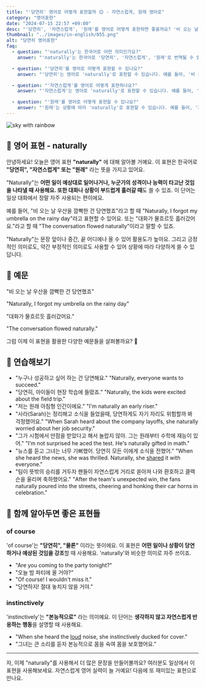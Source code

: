 ```yaml
---
title: "'당연히' 영어로 어떻게 표현할까 😌 - 자연스럽게, 원래 영어로"
category: "영어표현"
date: "2024-07-15 22:57 +09:00"
desc: "'당연히', '자연스럽게', '원래'를 영어로 어떻게 표현하면 좋을까요? '비 오는 날 우산을 깜빡한 건 당연했죠', '그는 타고난 연설가예요' 등을 영어로 표현하는 법을 배워봅시다. 다양한 예문을 통해서 연습하고 본인의 표현으로 만들어 보세요."
thumbnail: "../images/in-english/055.png"
alt: "당연히 영어표현"
faq:
  - question: "'naturally'는 한국어로 어떤 의미인가요?"
    answer: "'naturally'는 한국어로 '당연히', '자연스럽게', '원래'로 번역될 수 있습니다. 예상된 결과나 행동, 또는 타고난 특성을 표현할 때 사용합니다."

  - question: "'당연히'를 영어로 어떻게 표현할 수 있나요?"
    answer: "'당연히'는 영어로 'naturally'로 표현할 수 있습니다. 예를 들어, '비 오는 날 우산을 깜빡한 건 당연했죠'는 'Naturally, I forgot my umbrella on the rainy day'로 말할 수 있습니다."

  - question: "'자연스럽게'를 영어로 어떻게 표현하나요?"
    answer: "'자연스럽게'는 영어로 'naturally'로 표현할 수 있습니다. 예를 들어, '대화가 자연스럽게 흘러갔어요'는 'The conversation flowed naturally'로 말할 수 있습니다."

  - question: "'원래'를 영어로 어떻게 표현할 수 있나요?"
    answer: "'원래'는 상황에 따라 'naturally'로 표현할 수 있습니다. 예를 들어, '저는 원래 아침형 인간이에요'는 'I'm naturally an early riser'로 말할 수 있습니다."
---
```


![sky with rainbow](../images/in-english/055-1.avif)

## 🌟 영어 표현 - naturally

안녕하세요! 오늘은 영어 표현 **"naturally"** 에 대해 알아볼 거예요. 이 표현은 한국어로 **"당연히", "자연스럽게" 또는 "원래"** 라는 뜻을 가지고 있어요.

"Naturally"는 **어떤 일이 예상대로 일어나거나, 누군가의 성격이나 능력이 타고난 것임을 나타낼 때 사용해요. 또한 대화나 상황이 부드럽게 흘러갈 때**도 쓸 수 있죠. 이 단어는 일상 대화에서 정말 자주 사용되는 편이에요.

예를 들어, "비 오는 날 우산을 깜빡한 건 당연했죠"라고 할 때 "Naturally, I forgot my umbrella on the rainy day"라고 표현할 수 있어요. 또는 "대화가 물흐르듯 흘러갔어요."라고 할 때 "The conversation flowed naturally"이라고 말할 수 있죠.

"Naturally"는 문장 앞이나 중간, 끝 어디에나 올 수 있어 활용도가 높아요. 그리고 긍정적인 의미로도, 약간 부정적인 의미로도 사용할 수 있어 상황에 따라 다양하게 쓸 수 있답니다.

## 📖 예문

"비 오는 날 우산을 깜빡한 건 당연했죠"

"Naturally, I forgot my umbrella on the rainy day"

"대화가 물흐르듯 흘러갔어요."

"The conversation flowed naturally."

그럼 이제 이 표현을 활용한 다양한 예문들을 살펴볼까요? 🚀

## 💬 연습해보기

<ul data-interactive-list>
  <li data-interactive-item>
    <span data-toggler>"누구나 성공하고 싶어 하는 건 당연해요."</span>
    <span data-answer>"Naturally, everyone wants to succeed."</span>
  </li>
  <li data-interactive-item>
    <span data-toggler>"당연히, 아이들이 현장 학습에 들떴죠."</span>
    <span data-answer>"Naturally, the kids were excited about the field trip."</span>
  </li>
  <li data-interactive-item>
    <span data-toggler>"저는 원래 아침형 인간이에요."</span>
    <span data-answer>"I'm naturally an early riser."</span>
  </li>
  <li data-interactive-item>
    <span data-toggler>"사라(Sarah)는 정리해고 소식을 들었을때, 당연하게도 자기 자리도 위험할까 봐 걱정했어요."</span>
    <span data-answer>"When Sarah heard about the company layoffs, she naturally worried about her job security."</span>
  </li>
  <li data-interactive-item>
    <span data-toggler>"그가 시험에서 만점을 받았다고 해서 놀랍지 않아. 그는 원래부터 수학에 재능이 있어."</span>
    <span data-answer>"I’m not surprised he aced the test. He's naturally gifted in math."</span>
  </li>
  <li data-interactive-item>
    <span data-toggler>"뉴스를 듣고 그녀는 너무 기뻐했어. 당연히 모든 이에게 소식을 전했어."</span>
    <span data-answer>"When she heard the news, she was thrilled. Naturally, she <a href="/blog/in-english/248.share/">shared</a> it with everyone."</span>
  </li>
  <li data-interactive-item>
    <span data-toggler>"팀이 뜻밖의 승리를 거두자 팬들이 자연스럽게 거리로 쏟아져 나와 환호하고 클랙슨을 울리며 축하했어요."</span>
    <span data-answer>"After the team's unexpected win, the fans naturally poured into the streets, cheering and honking their car horns in celebration."</span>
  </li>
</ul>

## 🤝 함께 알아두면 좋은 표현들

### of course

'of course'는 **"당연히", "물론"** 이라는 뜻이에요. 이 표현은 **어떤 일이나 상황이 당연하거나 예상된 것임을 강조**할 때 사용해요. 'naturally'와 비슷한 의미로 자주 쓰이죠.

- "Are you coming to the party tonight?"
- "오늘 밤 파티에 올 거야?"
- "Of course! I wouldn't miss it."
- "당연하지! 절대 놓치지 않을 거야."

### instinctively

'instinctively'는 **"본능적으로"** 라는 의미예요. 이 단어는 **생각하지 않고 자연스럽게 반응하는 행동**을 설명할 때 사용해요.

- "When she heard the [loud](/blog/in-english/311.loud/) noise, she instinctively ducked for cover."
- "그녀는 큰 소리를 듣자 본능적으로 몸을 숙여 몸을 보호했어요."

---

자, 이제 "naturally"를 사용해서 더 많은 문장을 만들어볼까요? 여러분도 일상에서 이 표현을 사용해보세요. 자연스럽게 영어 실력이 늘 거예요! 다음에 또 재미있는 표현으로 만나요.
